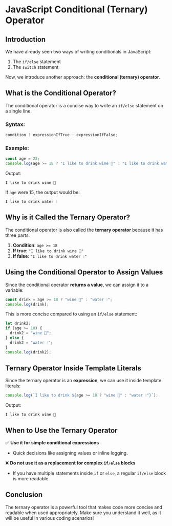 # JavaScript Conditional (Ternary) Operator

## Introduction

We have already seen two ways of writing conditionals in JavaScript:

1. The `if/else` statement
2. The `switch` statement

Now, we introduce another approach: the **conditional (ternary) operator**.

## What is the Conditional Operator?

The conditional operator is a concise way to write an `if/else` statement on a single line.

### Syntax:

```javascript
condition ? expressionIfTrue : expressionIfFalse;
```

### Example:

```javascript
const age = 23;
console.log(age >= 18 ? "I like to drink wine 🍷" : "I like to drink water 💧");
```

Output:

```
I like to drink wine 🍷
```

If `age` were 15, the output would be:

```
I like to drink water 💧
```

## Why is it Called the Ternary Operator?

The conditional operator is also called the **ternary operator** because it has three parts:

1. **Condition**: `age >= 18`
2. **If true**: `"I like to drink wine 🍷"`
3. **If false**: `"I like to drink water 💧"`

## Using the Conditional Operator to Assign Values

Since the conditional operator **returns a value**, we can assign it to a variable:

```javascript
const drink = age >= 18 ? "wine 🍷" : "water 💧";
console.log(drink);
```

This is more concise compared to using an `if/else` statement:

```javascript
let drink2;
if (age >= 18) {
  drink2 = "wine 🍷";
} else {
  drink2 = "water 💧";
}
console.log(drink2);
```

## Ternary Operator Inside Template Literals

Since the ternary operator is an **expression**, we can use it inside template literals:

```javascript
console.log(`I like to drink ${age >= 18 ? "wine 🍷" : "water 💧"}`);
```

Output:

```
I like to drink wine 🍷
```

## When to Use the Ternary Operator

✅ **Use it for simple conditional expressions**

- Quick decisions like assigning values or inline logging.

❌ **Do not use it as a replacement for complex `if/else` blocks**

- If you have multiple statements inside `if` or `else`, a regular `if/else` block is more readable.

## Conclusion

The ternary operator is a powerful tool that makes code more concise and readable when used appropriately. Make sure you understand it well, as it will be useful in various coding scenarios!
